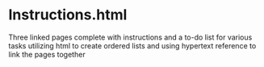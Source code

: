 # Instructions.html
Three linked pages complete with instructions and a to-do list for various tasks 
utilizing html to create ordered lists and using hypertext reference to link the pages together

